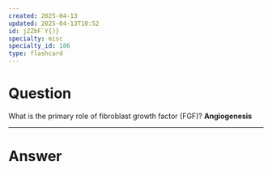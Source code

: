 ```yaml
---
created: 2025-04-13
updated: 2025-04-13T10:52
id: jZZbF`Y{)}
specialty: misc
specialty_id: 186
type: flashcard
---
```


# Question
What is the primary role of fibroblast growth factor (FGF)?    **Angiogenesis**

---

# Answer
